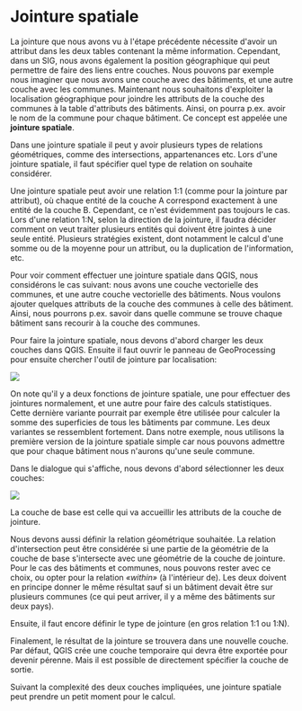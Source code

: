 # Jointure spatiale

La jointure que nous avons vu à l'étape précédente nécessite d'avoir un attribut dans les deux tables contenant la même information. Cependant, dans un SIG, nous avons également la position géographique qui peut permettre de faire des liens entre couches. Nous pouvons par exemple nous imaginer que nous avons une couche avec des bâtiments, et une autre couche avec les communes. Maintenant nous souhaitons d'exploiter la localisation géographique pour joindre les attributs de la couche des communes à la table d'attributs des bâtiments. Ainsi, on pourra p.ex. avoir le nom de la commune pour chaque bâtiment. Ce concept est appelée une **jointure spatiale**.

Dans une jointure spatiale il peut y avoir plusieurs types de relations géométriques, comme des intersections, appartenances etc. Lors d'une jointure spatiale, il faut spécifier quel type de relation on souhaite considérer.

Une jointure spatiale peut avoir une relation 1:1 (comme pour la jointure par attribut), où chaque entité de la couche A correspond exactement à une entité de la couche B. Cependant, ce n'est évidemment pas toujours le cas. Lors d'une relation 1:N, selon la direction de la jointure, il faudra décider comment on veut traiter plusieurs entités qui doivent être jointes à une seule entité. Plusieurs stratégies existent, dont notamment le calcul d'une somme ou de la moyenne pour un attribut, ou la duplication de l'information, etc.

Pour voir comment effectuer une jointure spatiale dans QGIS, nous considérons le cas suivant: nous avons une couche vectorielle des communes, et une autre couche vectorielle des bâtiments. Nous voulons ajouter quelques attributs de la couche des communes à celle des bâtiment. Ainsi, nous pourrons p.ex. savoir dans quelle commune se trouve chaque bâtiment sans recourir à la couche des communes.

Pour faire la jointure spatiale, nous devons d'abord charger les deux couches dans QGIS. Ensuite il faut ouvrir le panneau de GeoProcessing pour ensuite chercher l'outil de jointure par localisation:

![](assets/spatial-join.webp)

On note qu'il y a deux fonctions de jointure spatiale, une pour effectuer des jointures normalement, et une autre pour faire des calculs statistiques. Cette dernière variante pourrait par exemple être utilisée pour calculer la somme des superficies de tous les bâtiments par commune. Les deux variantes se ressemblent fortement. Dans notre exemple, nous utilisons la première version de la jointure spatiale simple car nous pouvons admettre que pour chaque bâtiment nous n'aurons qu'une seule commune.

Dans le dialogue qui s'affiche, nous devons d'abord sélectionner les deux couches:

![](assets/spatial-join-dialog.webp)

La couche de base est celle qui va accueillir les attributs de la couche de jointure.

Nous devons aussi définir la relation géométrique souhaitée. La relation d'intersection peut être considérée si une partie de la géométrie de la couche de base s'intersecte avec une géométrie de la couche de jointure. Pour le cas des bâtiments et communes, nous pouvons rester avec ce choix, ou opter pour la relation *«within»* (à l'intérieur de). Les deux doivent en principe donner le même résultat sauf si un bâtiment devait être sur plusieurs communes (ce qui peut arriver, il y a même des bâtiments sur deux pays).

Ensuite, il faut encore définir le type de jointure (en gros relation 1:1 ou 1:N).

Finalement, le résultat de la jointure se trouvera dans une nouvelle couche. Par défaut, QGIS crée une couche temporaire qui devra être exportée pour devenir pérenne. Mais il est possible de directement spécifier la couche de sortie.

Suivant la complexité des deux couches impliquées, une jointure spatiale peut prendre un petit moment pour le calcul.
